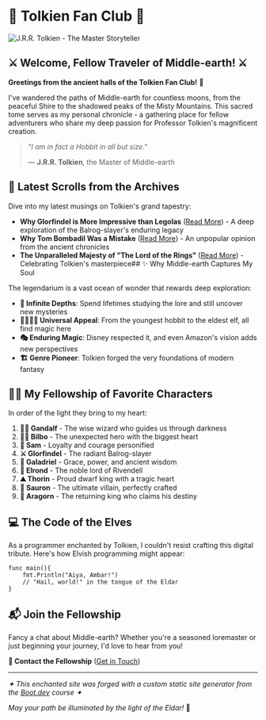 # 🌟 Tolkien Fan Club 🌟

![J.R.R. Tolkien - The Master Storyteller](/images/tolkien.png)

## ⚔️ Welcome, Fellow Traveler of Middle-earth! ⚔️

**Greetings from the ancient halls of the Tolkien Fan Club!** 🏰

I've wandered the paths of Middle-earth for countless moons, from the peaceful Shire to the shadowed peaks of the Misty Mountains. This sacred tome serves as my personal chronicle - a gathering place for fellow adventurers who share my deep passion for Professor Tolkien's magnificent creation.

> *"I am in fact a Hobbit in all but size."*
>
> — **J.R.R. Tolkien**, the Master of Middle-earth

## 📜 Latest Scrolls from the Archives

Dive into my latest musings on Tolkien's grand tapestry:

- <b>Why Glorfindel is More Impressive than Legolas</b> ([Read More](/blog/glorfindel)) - A deep exploration of the Balrog-slayer's enduring legacy
- <b>Why Tom Bombadil Was a Mistake</b> ([Read More](/blog/tom)) - An unpopular opinion from the ancient chronicles
- <b>The Unparalleled Majesty of "The Lord of the Rings"</b> ([Read More](/blog/majesty)) - Celebrating Tolkien's masterpiece## ✨ Why Middle-earth Captures My Soul

The legendarium is a vast ocean of wonder that rewards deep exploration:

- **🌌 Infinite Depths**: Spend lifetimes studying the lore and still uncover new mysteries
- **👨‍👩‍👧‍👦 Universal Appeal**: From the youngest hobbit to the eldest elf, all find magic here
- **🎭 Enduring Magic**: Disney respected it, and even Amazon's vision adds new perspectives
- **🏗️ Genre Pioneer**: Tolkien forged the very foundations of modern fantasy

## 🧙‍♂️ My Fellowship of Favorite Characters

In order of the light they bring to my heart:

1. **🧙‍♂️ Gandalf** - The wise wizard who guides us through darkness
2. **🧝‍♂️ Bilbo** - The unexpected hero with the biggest heart
3. **🌱 Sam** - Loyalty and courage personified
4. **⚔️ Glorfindel** - The radiant Balrog-slayer
5. **👸 Galadriel** - Grace, power, and ancient wisdom
6. **🤴 Elrond** - The noble lord of Rivendell
7. **⛰️ Thorin** - Proud dwarf king with a tragic heart
8. **👹 Sauron** - The ultimate villain, perfectly crafted
9. **🏹 Aragorn** - The returning king who claims his destiny

## 💻 The Code of the Elves

As a programmer enchanted by Tolkien, I couldn't resist crafting this digital tribute. Here's how Elvish programming might appear:

```elven
func main(){
    fmt.Println("Aiya, Ambar!")
    // "Hail, world!" in the tongue of the Eldar
}
```

## 📬 Join the Fellowship

Fancy a chat about Middle-earth? Whether you're a seasoned loremaster or just beginning your journey, I'd love to hear from you!

<b>📨 Contact the Fellowship</b> ([Get in Touch](/contact))

---

*✦ This enchanted site was forged with a custom static site generator from the [Boot.dev](https://www.boot.dev/courses/build-static-site-generator-python) course ✦*

*May your path be illuminated by the light of the Eldar!* 🌟